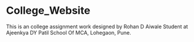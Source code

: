 # College_Website
This is an college assignment work 
designed by Rohan D Aiwale
Student at Ajeenkya DY Patil School Of MCA, Lohegaon, Pune.
